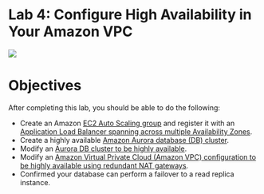 # Lab 4: Configure High Availability in Your Amazon VPC 

![](https://github.com/user-attachments/assets/9270080d-58ae-414c-965f-2c042d48db0a")

# Objectives

After completing this lab, you should be able to do the following:
- Create an Amazon [EC2 Auto Scaling group](https://docs.aws.amazon.com/es_es/autoscaling/ec2/userguide/auto-scaling-groups.html) and register it with an [Application Load Balancer spanning across multiple Availability Zones](https://docs.aws.amazon.com/elasticloadbalancing/latest/userguide/how-elastic-load-balancing-works.html#availability-zones).
- Create a highly available [Amazon Aurora database (DB) cluster](https://docs.aws.amazon.com/AmazonRDS/latest/AuroraUserGuide/Aurora.CreateInstance.html).
- Modify an [Aurora DB cluster to be highly available](https://docs.aws.amazon.com/AmazonRDS/latest/AuroraUserGuide/Concepts.AuroraHighAvailability.html).
- Modify an [Amazon Virtual Private Cloud (Amazon VPC) configuration to be highly available using redundant NAT gateways](https://www.google.com/search?udm=0&q=one+amazon+vpc+highly+available+using+redundant+NAT+gateways).
- Confirmed your database can perform a failover to a read replica instance.
